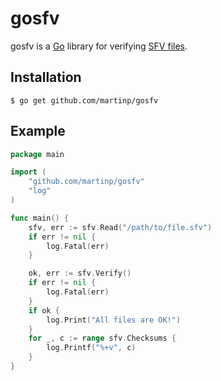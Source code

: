 # gosfv

gosfv is a [Go](http://www.golang.org) library for verifying
[SFV files](https://en.wikipedia.org/wiki/Simple_file_verification).

## Installation

`$ go get github.com/martinp/gosfv`

## Example

```go
package main

import (
	"github.com/martinp/gosfv"
	"log"
)

func main() {
	sfv, err := sfv.Read("/path/to/file.sfv")
	if err != nil {
		log.Fatal(err)
	}

	ok, err := sfv.Verify()
	if err != nil {
		log.Fatal(err)
	}
	if ok {
		log.Print("All files are OK!")
	}
	for _, c := range sfv.Checksums {
		log.Printf("%+v", c)
	}
}
```
